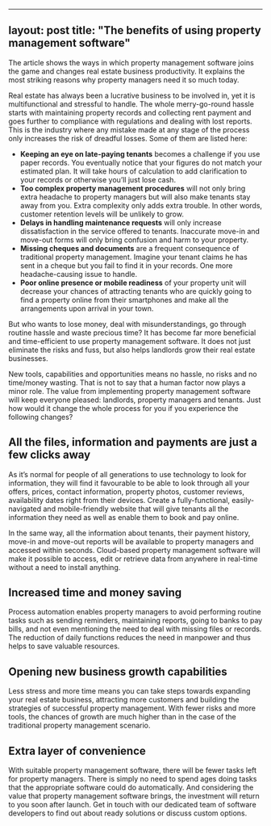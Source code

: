 ---
layout: post
title:  "The benefits of using property management software"
-----
 
The article shows the ways in which property management software joins the game and changes real estate business productivity. It explains the most striking reasons why property managers need it so much today.

Real estate has always been a lucrative business to be involved in, yet it is multifunctional and stressful to handle. The whole merry-go-round hassle starts with maintaining property records and collecting rent payment and goes further to compliance with regulations and dealing with lost reports. This is the industry where any mistake made at any stage of the process only increases the risk of dreadful losses. Some of them are listed here:

- **Keeping an eye on late-paying tenants** becomes a challenge if you use paper records. You eventually notice that your figures do not match your estimated plan. It will take hours of calculation to add clarification to your records or otherwise you’ll just lose cash.
- **Too complex property management procedures** will not only bring extra headache to property managers but will also make tenants stay away from you. Extra complexity only adds extra trouble. In other words, customer retention levels will be unlikely to grow.
- **Delays in handling maintenance requests** will only increase dissatisfaction in the service offered to tenants. Inaccurate move-in and move-out forms will only bring confusion and harm to your property.
- **Missing cheques and documents** are a frequent consequence of traditional property management. Imagine your tenant claims he has sent in a cheque but you fail to find it in your records. One more headache-causing issue to handle.
- **Poor online presence or mobile readiness** of your property unit will decrease your chances of attracting tenants who are quickly going to find a property online from their smartphones and make all the arrangements upon arrival in your town.

But who wants to lose money, deal with misunderstandings, go through routine hassle and waste precious time? It has become far more beneficial and time-efficient to use property management software. It does not just eliminate the risks and fuss, but also helps landlords grow their real estate businesses.

New tools, capabilities and opportunities means no hassle, no risks and no time/money wasting. That is not to say that a human factor now plays a minor role.   The value from implementing property management software will keep everyone pleased: landlords, property managers and tenants. Just how would it change the whole process for you if you experience the following changes?
 

## All the files, information and payments are just a few clicks away
As it’s normal for people of all generations to use technology to look for information, they will find it favourable to be able to look through all your offers, prices, contact information, property photos, customer reviews, availability dates right from their devices. Create a fully-functional, easily-navigated and mobile-friendly website that will give tenants all the information they need as well as enable them to book and pay online.

In the same way, all the information about tenants, their payment history, move-in and move-out reports will be available to property managers and accessed within seconds. Cloud-based property management software will make it possible to access, edit or retrieve data from anywhere in real-time without a need to install anything.
 
## Increased time and money saving
Process automation enables property managers to avoid performing routine tasks such as sending reminders, maintaining reports, going to banks to pay bills, and not even mentioning the need to deal with missing files or records. The reduction of daily functions reduces the need in manpower and thus helps to save valuable resources.
 
## Opening new business growth capabilities 
Less stress and more time means you can take steps towards expanding your real estate business, attracting more customers and building the strategies of successful property management. With fewer risks and more tools, the chances of growth are much higher than in the case of the traditional property management scenario.
 
## Extra layer of convenience
With suitable property management software, there will be fewer tasks left for property managers. There is simply no need to spend ages doing tasks that the appropriate software could do automatically. And considering the value that property management software brings, the investment will return to you soon after launch. Get in touch with our dedicated team of software developers to find out about ready solutions or discuss custom options.
